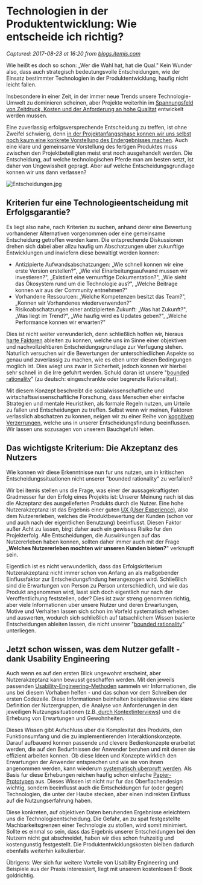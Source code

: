 # Technologien in der Produktentwicklung: Wie entscheide ich richtig?

_Captured: 2017-08-23 at 16:20 from [blogs.itemis.com](https://blogs.itemis.com/de/technologien-in-der-produktentwicklung-wie-entscheide-ich-richtig?utm_source=hs_email&utm_medium=email&utm_content=55568295&_hsenc=p2ANqtz--qvlYpAFwGp8SeGi_K5PvZBbqMxNA9VEv_P_I59XyOIRN0qHsy9fdCGjg0Rn_D0G5DBFjKo3-bl9fh2KegT1MRu6x9jQ&_hsmi=55568295)_

Wie heißt es doch so schon: „Wer die Wahl hat, hat die Qual." Kein Wunder also, dass auch strategisch bedeutungsvolle Entscheidungen, wie der Einsatz bestimmter Technologien in der Produktentwicklung, haufig nicht leicht fallen.

Insbesondere in einer Zeit, in der immer neue Trends unsere Technologie-Umwelt zu dominieren scheinen, aber Projekte weiterhin im [Spannungsfeld von Zeitdruck, Kosten und der Anforderung an hohe Qualitat](https://en.wikipedia.org/wiki/Project_management_triangle) entwickelt werden mussen.

Eine zuverlassig erfolgsversprechende Entscheidung zu treffen, ist ohne Zweifel schwierig, denn [in der Projektanfangsphase konnen wir uns selbst noch kaum eine konkrete Vorstellung des Endergebnisses machen](https://de.wikipedia.org/wiki/Construal_Level_Theory). Auch eine klare und gemeinsame Vorstellung des fertigen Produktes muss zwischen den Projektbeteiligten meist erst noch ausgehandelt werden. Die Entscheidung, auf welche technologischen Pferde man am besten setzt, ist daher von Ungewissheit gepragt. Aber auf welche Entscheidungsgrundlage konnen wir uns dann verlassen?

![Entscheidungen.jpg](https://blogs.itemis.com/hs-fs/hubfs/Blog/Usability/Entscheidungen.jpg?t=1503492124705&width=2172&height=1035&name=Entscheidungen.jpg)

## Kriterien fur eine Technologieentscheidung mit Erfolgsgarantie?

Es liegt also nahe, nach Kriterien zu suchen, anhand derer eine Bewertung vorhandener Alternativen vorgenommen oder eine gemeinsame Entscheidung getroffen werden kann. Die entsprechende Diskussionen drehen sich dabei aber allzu haufig um Abschatzungen uber zukunftige Entwicklungen und inwiefern diese bewaltigt werden konnen:

  * Antizipierte Aufwandsabschatzungen: „Wie schnell konnen wir eine erste Version erstellen?", „Wie viel Einarbeitungsaufwand mussen wir investieren?", „Existiert eine vernunftige Dokumentation?", „Wie sieht das Ökosystem rund um die Technologie aus?", „Welche Beitrage konnen wir aus der Community entnehmen?"
  * Vorhandene Ressourcen: „Welche Kompetenzen besitzt das Team?", „Konnen wir Vorhandenes wiederverwenden?"
  * Risikoabschatzungen einer antizipierten Zukunft: „Was hat Zukunft?", „Was liegt im Trend?", „Wie haufig wird es Updates geben?", „Welche Performance konnen wir erwarten?"

Dies ist nicht weiter verwunderlich, denn schließlich hoffen wir, hieraus [harte Faktoren](http://wirtschaftslexikon.gabler.de/Definition/harte-und-weiche-faktoren.html) ableiten zu konnen, welche uns im Sinne einer objektiven und nachvollziehbaren Entscheidungsgrundlage zur Verfugung stehen. Naturlich versuchen wir die Bewertungen der unterschiedlichen Aspekte so genau und zuverlassig zu machen, wie es eben unter diesen Bedingungen moglich ist. Dies wiegt uns zwar in Sicherheit, jedoch konnen wir hierbei sehr schnell in die Irre gefuhrt werden. Schuld daran ist unsere "[bounded rationality](https://de.wikipedia.org/wiki/Begrenzte_Rationalit%C3%A4t)" (zu deutsch: eingeschrankte oder begrenzte Rationalitat).

Mit diesem Konzept beschreibt die sozialwissenschaftliche und wirtschaftswissenschaftliche Forschung, dass Menschen eher einfache Strategien und mentale Heuristiken, als formale Regeln nutzen, um Urteile zu fallen und Entscheidungen zu treffen. Selbst wenn wir meinen, Faktoren verlasslich abschatzen zu konnen, neigen wir zu einer Reihe von [kognitiven Verzerrungen](https://de.wikipedia.org/wiki/Prospect_Theory#Erkl.C3.A4rungsversuch:_kognitive_Verzerrungen), welche uns in unserer Entscheidungsfindung beeinflussen. Wir lassen uns sozusagen von unserem Bauchgefuhl leiten.

## Das wichtigste Kriterium: Die Akzeptanz des Nutzers

Wie konnen wir diese Erkenntnisse nun fur uns nutzen, um in kritischen Entscheidungssituationen nicht unserer "bounded rationality" zu verfallen?

Wir bei itemis stellen uns die Frage, was einer der aussagekraftigsten Gradmesser fur den Erfolg eines Projekts ist: Unserer Meinung nach ist das die Akzeptanz des ausgelieferten Produkts durch die Nutzer. Eine hohe Nutzerakzeptanz ist das Ergebnis einer guten [UX (User Experience)](https://blogs.itemis.com/de/der-unterschied-zwischen-usability-und-user-experience-am-beispiel-von-pok%C3%A9mon-go), also dem Nutzererleben, welches die Produktbewertung der Kunden (schon vor und auch nach der eigentlichen Benutzung) beeinflusst. Diesen Faktor außer Acht zu lassen, birgt daher auch ein gewisses Risiko fur den Projekterfolg. Alle Entscheidungen, die Auswirkungen auf das Nutzererleben haben konnen, sollten daher immer auch mit der Frage „**Welches Nutzererleben mochten wir unseren Kunden bieten?**" verknupft sein.

Eigentlich ist es nicht verwunderlich, dass das Erfolgskriterium Nutzerakzeptanz nicht immer schon von Anfang an als maßgebender Einflussfaktor zur Entscheidungsfindung herangezogen wird. Schließlich sind die Erwartungen von Person zu Person unterschiedlich, und wie das Produkt angenommen wird, lasst sich doch eigentlich nur nach der Veroffentlichung feststellen, oder? Dies ist zwar streng genommen richtig, aber viele Informationen uber unsere Nutzer und deren Erwartungen, Motive und Verhalten lassen sich schon im Vorfeld systematisch erheben und auswerten, wodurch sich schließlich auf tatsachlichem Wissen basierte Entscheidungen ableiten lassen, die nicht unserer "[bounded rationality](https://de.wikipedia.org/wiki/Begrenzte_Rationalit%C3%A4t)" unterliegen.

## Jetzt schon wissen, was dem Nutzer gefallt - dank Usability Engineering

Auch wenn es auf den ersten Blick ungewohnt erscheint, aber Nutzerakzeptanz kann bewusst geschaffen werden. Mit den jeweils passenden [Usability-Engineering-Methoden](https://blogs.itemis.com/de/wie-ihr-den-erfolg-von-usability-engineering-messen-k%C3%B6nnt) sammeln wir Informationen, die uns bei diesem Vorhaben helfen - und das schon vor dem Schreiben der ersten Codezeile. Diese Informationen beinhalten beispielsweise eine klare Definition der Nutzergruppen, die Analyse von Anforderungen in den jeweiligen Nutzungssituationen (z.B.[ durch Kontextinterviews](https://blogs.itemis.com/de/5-dinge-die-man-bei-kontextinterviews-beachten-sollte)) und die Erhebung von Erwartungen und Gewohnheiten.

Dieses Wissen gibt Aufschluss uber die Komplexitat des Produkts, den Funktionsumfang und die zu implementierenden Interaktionskonzepte. Darauf aufbauend konnen passende und clevere Bedienkonzepte erarbeitet werden, die auf den Bedurfnissen der Anwender beruhen und mit denen sie effizient arbeiten konnen. Ob diese Ideen und Konzepte wirklich den Erwartungen der Anwender entsprechen und wie sie von ihnen angenommen werden, kann wiederum [systematisch uberpruft werden](https://blogs.itemis.com/de/usability-test-in-der-agilen-softwareentwicklung). Als Basis fur diese Erhebungen reichen haufig schon einfache [Papier-Prototypen](https://de.wikipedia.org/wiki/Paper_Prototyping) aus. Dieses Wissen ist nicht nur fur das Oberflachendesign wichtig, sondern beeinflusst auch die Entscheidungen fur (oder gegen) Technologien, die unter der Haube stecken, aber einen indirekten Einfluss auf die Nutzungserfahrung haben.

Diese konkreten, auf objektiven Daten beruhenden Ergebnisse erleichtern uns die Technologieentscheidung. Die Gefahr, an zu spat festgestellte Machbarkeitsgrenzen einer Technologie zu stoßen, wird somit minimiert. Sollte es einmal so sein, dass das Ergebnis unserer Entscheidungen bei den Nutzern nicht gut abschneidet, haben wir dies schon fruhzeitig und kostengunstig festgestellt. Die Produktentwicklungskosten bleiben dadurch ebenfalls weiterhin kalkulierbar.

Übrigens: Wer sich fur weitere Vorteile von Usability Engineering und Beispiele aus der Praxis interessiert, liegt mit unserem kostenlosen E-Book goldrichtig.
